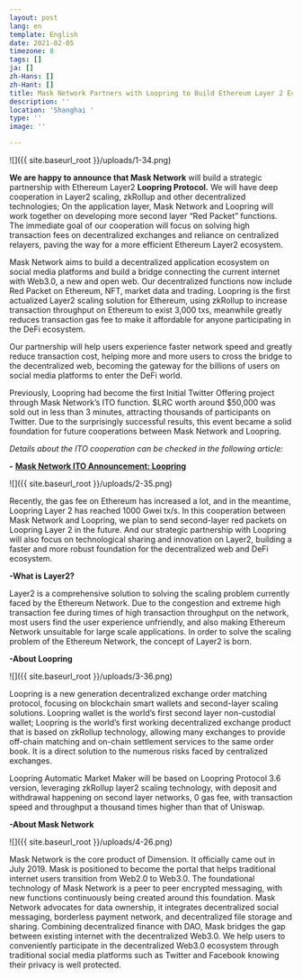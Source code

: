 ```yaml
---
layout: post
lang: en
template: English
date: 2021-02-05
timezone: 8
tags: []
ja: []
zh-Hans: []
zh-Hant: []
title: Mask Network Partners with Loopring to Build Ethereum Layer 2 Ecosystem
description: ''
location: 'Shanghai '
type: ''
image: ''

---
```

![]({{ site.baseurl_root }}/uploads/1-34.png)

**We are happy to announce that Mask Network** will build a strategic partnership with Ethereum Layer2 **Loopring Protocol.** We will have deep cooperation in Layer2 scaling, zkRollup and other decentralized technologies; On the application layer, Mask Network and Loopring will work together on developing more second layer “Red Packet” functions. The immediate goal of our cooperation will focus on solving high transaction fees on decentralized exchanges and reliance on centralized relayers, paving the way for a more efficient Ethereum Layer2 ecosystem.

Mask Network aims to build a decentralized application ecosystem on social media platforms and build a bridge connecting the current internet with Web3.0, a new and open web. Our decentralized functions now include Red Packet on Ethereum, NFT, market data and trading. Loopring is the first actualized Layer2 scaling solution for Ethereum, using zkRollup to increase transaction throughput on Ethereum to exist 3,000 txs, meanwhile greatly reduces transaction gas fee to make it affordable for anyone participating in the DeFi ecosystem.

Our partnership will help users experience faster network speed and greatly reduce transaction cost, helping more and more users to cross the bridge to the decentralized web, becoming the gateway for the billions of users on social media platforms to enter the DeFi world.

Previously, Loopring had become the first Initial Twitter Offering project through Mask Network’s ITO function. $LRC worth around $50,000 was sold out in less than 3 minutes, attracting thousands of participants on Twitter. Due to the surprisingly successful results, this event became a solid foundation for future cooperations between Mask Network and Loopring.

_Details about the ITO cooperation can be checked in the following article:_

**-** [**Mask Network ITO Announcement: Loopring**](https://masknetwork.medium.com/mask-network-ito-announcement-loopring-3e9f7653e57)

![]({{ site.baseurl_root }}/uploads/2-35.png)

Recently, the gas fee on Ethereum has increased a lot, and in the meantime, Loopring Layer 2 has reached 1000 Gwei tx/s. In this cooperation between Mask Network and Loopring, we plan to send second-layer red packets on Loopring Layer 2 in the future. And our strategic partnership with Loopring will also focus on technological sharing and innovation on Layer2, building a faster and more robust foundation for the decentralized web and DeFi ecosystem.

**-What is Layer2?**

Layer2 is a comprehensive solution to solving the scaling problem currently faced by the Ethereum Network. Due to the congestion and extreme high transaction fee during times of high transaction throughput on the network, most users find the user experience unfriendly, and also making Ethereum Network unsuitable for large scale applications. In order to solve the scaling problem of the Ethereum Network, the concept of Layer2 is born.

**-About Loopring**

![]({{ site.baseurl_root }}/uploads/3-36.png)

Loopring is a new generation decentralized exchange order matching protocol, focusing on blockchain smart wallets and second-layer scaling solutions. Loopring wallet is the world’s first second layer non-custodial wallet; Loopring is the world’s first working decentralized exchange product that is based on zkRollup technology, allowing many exchanges to provide off-chain matching and on-chain settlement services to the same order book. It is a direct solution to the numerous risks faced by centralized exchanges.

Loopring Automatic Market Maker will be based on Loopring Protocol 3.6 version, leveraging zkRollup layer2 scaling technology, with deposit and withdrawal happening on second layer networks, 0 gas fee, with transaction speed and throughput a thousand times higher than that of Uniswap.

**-About Mask Network**

![]({{ site.baseurl_root }}/uploads/4-26.png)

Mask Network is the core product of Dimension. It officially came out in July 2019. Mask is positioned to become the portal that helps traditional internet users transition from Web2.0 to Web3.0. The foundational technology of Mask Network is a peer to peer encrypted messaging, with new functions continuously being created around this foundation. Mask Network advocates for data ownership, it integrates decentralized social messaging, borderless payment network, and decentralized file storage and sharing. Combining decentralized finance with DAO, Mask bridges the gap between existing internet with the decentralized Web3.0. We help users to conveniently participate in the decentralized Web3.0 ecosystem through traditional social media platforms such as Twitter and Facebook knowing their privacy is well protected.